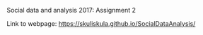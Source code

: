 Social data and analysis 2017: Assignment 2

Link to webpage: https://skuliskula.github.io/SocialDataAnalysis/
